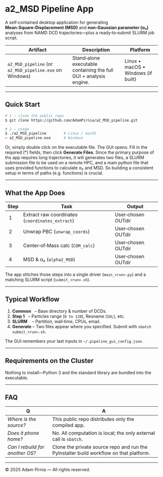 # a2\_MSD Pipeline App

A self‑contained desktop application for generating **Mean‑Square‑Displacement (MSD)** and **non‑Gaussian parameter (α₂)** analyses from NAMD DCD trajectories—plus a ready‑to‑submit SLURM job script.

| Artifact                                                | Description                                                       | Platform                           |
| ------------------------------------------------------- | ----------------------------------------------------------------- | ---------------------------------- |
| `a2_MSD_pipeline` (or `a2_MSD_pipeline.exe` on Windows) | Stand‑alone executable containing the full GUI + analysis engine. | Linux • macOS • Windows (if built) |

---

## Quick Start

```bash
# 1 – clone the public repo
$ git clone https://github.com/AdamPirnia/a2_MSD_pipeline.git

# 2 – usage
$ ./a2_MSD_pipeline        # Linux / macOS
> a2_MSD_pipeline.exe      # Windows
```

Or, simply double click on the executable file. 
The GUI opens. Fill in the required (\*) fields, then click **Generate Files**.
Since the primary purpose of ths app requires long trajectories, it will generates two files, a SLURM submission file to be used on a remote HPC, and a main python file that uses provided functions to calculate α₂ and MSD. So building a consistent setup in terms of paths (e.g. functions) is crucial.

---

## What the App Does

| Step | Task                                            | Output             |
| ---- | ----------------------------------------------- | ------------------ |
|  1   | Extract raw coordinates (`coordinates_extract`) | User‑chosen OUTdir |
|  2   | Unwrap PBC (`unwrap_coords`)                    | User‑chosen OUTdir |
|  3   | Center‑of‑Mass calc (`COM_calc`)                | User‑chosen OUTdir |
|  4   | MSD & α₂ (`alpha2_MSD`)                         | User‑chosen OUTdir |

The app stitches those steps into a single driver (`main_<run>.py`) and a matching SLURM script (`submit_<run>.sh`).

---

## Typical Workflow

1. **Common**   – Base directory & number of DCDs.
2. **Step 1**   – Particles range (`0 to 120`), Resname (`SOL`), etc.
3. **SLURM**    – Partition, wall‑time, CPUs, email.
4. **Generate** – Two files appear where you specified.  Submit with `sbatch submit_<run>.sh`.

The GUI remembers your last inputs in `~/.pipeline_gui_config.json`.

---

## Requirements on the Cluster

Nothing to install—Python 3 and the standard library are bundled into the executable.

---

## FAQ

|  Q                              |  A                                                                                     |
| ------------------------------- | -------------------------------------------------------------------------------------- |
| *Where is the source?*          | This public repo distributes only the compiled app.                                    |
| *Does it phone home?*           | No. All computation is local; the only external call is `sbatch`.                      |
| *Can I rebuild for another OS?* | Clone the private source repo and run the PyInstaller build workflow on that platform. |

---

© 2025 Adam Pirnia — All rights reserved.

